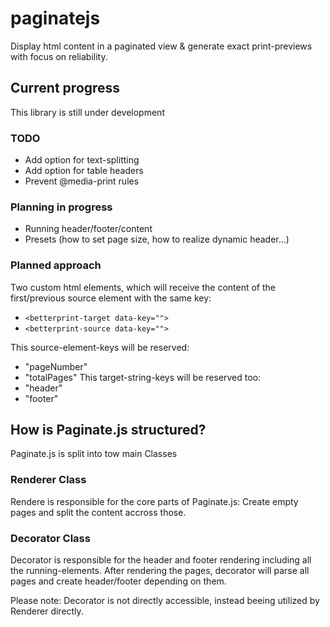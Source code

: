 # paginatejs
Display html content in a paginated view & generate exact print-previews with focus on reliability.

## Current progress
This library is still under development

### TODO
- Add option for text-splitting
- Add option for table headers
- Prevent @media-print rules

### Planning in progress
- Running header/footer/content
- Presets (how to set page size, how to realize dynamic header...)

### Planned approach
Two custom html elements, which will receive the content of the first/previous source element with the same key:

- `<betterprint-target data-key=""> `
- `<betterprint-source data-key="">`

This source-element-keys will be reserved: 
- "pageNumber"
- "totalPages"
This target-string-keys will be reserved too:
- "header"
- "footer"

## How is Paginate.js structured?

Paginate.js is split into tow main Classes 

### Renderer Class

Rendere is responsible for the core parts of Paginate.js: Create empty pages and split the content accross those.

### Decorator Class

Decorator is responsible for the header and footer rendering including all the running-elements. After rendering the pages, decorator will parse all pages and create header/footer depending on them.

Please note: Decorator is not directly accessible, instead beeing utilized by Renderer directly.
